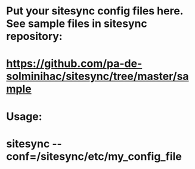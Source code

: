 # Put your sitesync config files here. See sample files in sitesync repository:
# https://github.com/pa-de-solminihac/sitesync/tree/master/sample
#
# Usage:
# sitesync --conf=/sitesync/etc/my_config_file
